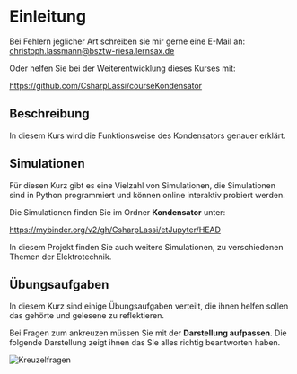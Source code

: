 # Einleitung

Bei Fehlern jeglicher Art schreiben sie mir gerne eine E-Mail an: christoph.lassmann@bsztw-riesa.lernsax.de 

Oder helfen Sie bei der Weiterentwicklung dieses Kurses mit:

https://github.com/CsharpLassi/courseKondensator

## Beschreibung

In diesem Kurs wird die Funktionsweise des Kondensators genauer erklärt.

## Simulationen

Für diesen Kurz gibt es eine Vielzahl von Simulationen, die Simulationen sind in Python programmiert und können online interaktiv probiert werden.

Die Simulationen finden Sie im Ordner **Kondensator** unter:

https://mybinder.org/v2/gh/CsharpLassi/etJupyter/HEAD

In diesem Projekt finden Sie auch weitere Simulationen, zu verschiedenen Themen der Elektrotechnik.

## Übungsaufgaben

In diesem Kurz sind einige Übungsaufgaben verteilt, die ihnen helfen sollen das gehörte und gelesene zu reflektieren.

Bei Fragen zum ankreuzen müssen Sie mit der **Darstellung aufpassen**. Die folgende Darstellung zeigt ihnen das Sie alles richtig beantworten haben. 

![Kreuzelfragen](../Bilder/Aufgaben.png)